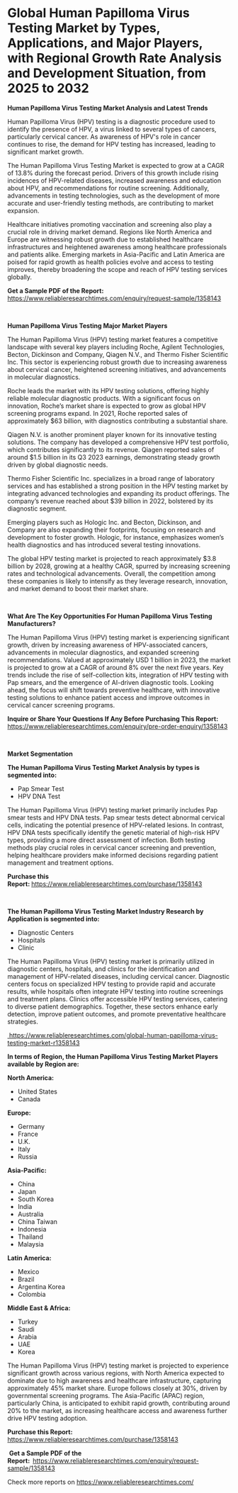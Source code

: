 <p><h1>Global Human Papilloma Virus Testing Market by Types, Applications, and Major Players, with Regional Growth Rate Analysis and Development Situation, from 2025 to 2032</h1></p><p><strong>Human Papilloma Virus Testing Market Analysis and Latest Trends</strong></p>
<p><p>Human Papilloma Virus (HPV) testing is a diagnostic procedure used to identify the presence of HPV, a virus linked to several types of cancers, particularly cervical cancer. As awareness of HPV's role in cancer continues to rise, the demand for HPV testing has increased, leading to significant market growth. </p><p>The Human Papilloma Virus Testing Market is expected to grow at a CAGR of 13.8% during the forecast period. Drivers of this growth include rising incidences of HPV-related diseases, increased awareness and education about HPV, and recommendations for routine screening. Additionally, advancements in testing technologies, such as the development of more accurate and user-friendly testing methods, are contributing to market expansion. </p><p>Healthcare initiatives promoting vaccination and screening also play a crucial role in driving market demand. Regions like North America and Europe are witnessing robust growth due to established healthcare infrastructures and heightened awareness among healthcare professionals and patients alike. Emerging markets in Asia-Pacific and Latin America are poised for rapid growth as health policies evolve and access to testing improves, thereby broadening the scope and reach of HPV testing services globally.</p></p>
<p><strong>Get a Sample PDF of the Report:&nbsp;</strong> <a href="https://www.reliableresearchtimes.com/enquiry/request-sample/1358143?utm_campaign=3040&utm_medium=2&utm_source=Github&utm_content=ia&utm_term=22032025&utm_id=human-papilloma-virus-testing">https://www.reliableresearchtimes.com/enquiry/request-sample/1358143</a></p>
<p>&nbsp;</p>
<p><strong>Human Papilloma Virus Testing Major Market Players</strong></p>
<p><p>The Human Papilloma Virus (HPV) testing market features a competitive landscape with several key players including Roche, Agilent Technologies, Becton, Dickinson and Company, Qiagen N.V., and Thermo Fisher Scientific Inc. This sector is experiencing robust growth due to increasing awareness about cervical cancer, heightened screening initiatives, and advancements in molecular diagnostics.</p><p>Roche leads the market with its HPV testing solutions, offering highly reliable molecular diagnostic products. With a significant focus on innovation, Roche’s market share is expected to grow as global HPV screening programs expand. In 2021, Roche reported sales of approximately $63 billion, with diagnostics contributing a substantial share.</p><p>Qiagen N.V. is another prominent player known for its innovative testing solutions. The company has developed a comprehensive HPV test portfolio, which contributes significantly to its revenue. Qiagen reported sales of around $1.5 billion in its Q3 2023 earnings, demonstrating steady growth driven by global diagnostic needs.</p><p>Thermo Fisher Scientific Inc. specializes in a broad range of laboratory services and has established a strong position in the HPV testing market by integrating advanced technologies and expanding its product offerings. The company’s revenue reached about $39 billion in 2022, bolstered by its diagnostic segment.</p><p>Emerging players such as Hologic Inc. and Becton, Dickinson, and Company are also expanding their footprints, focusing on research and development to foster growth. Hologic, for instance, emphasizes women’s health diagnostics and has introduced several testing innovations.</p><p>The global HPV testing market is projected to reach approximately $3.8 billion by 2028, growing at a healthy CAGR, spurred by increasing screening rates and technological advancements. Overall, the competition among these companies is likely to intensify as they leverage research, innovation, and market demand to boost their market share.</p></p>
<p>&nbsp;</p>
<p><strong>What Are The Key Opportunities For Human Papilloma Virus Testing Manufacturers?</strong></p>
<p><p>The Human Papilloma Virus (HPV) testing market is experiencing significant growth, driven by increasing awareness of HPV-associated cancers, advancements in molecular diagnostics, and expanded screening recommendations. Valued at approximately USD 1 billion in 2023, the market is projected to grow at a CAGR of around 8% over the next five years. Key trends include the rise of self-collection kits, integration of HPV testing with Pap smears, and the emergence of AI-driven diagnostic tools. Looking ahead, the focus will shift towards preventive healthcare, with innovative testing solutions to enhance patient access and improve outcomes in cervical cancer screening programs.</p></p>
<p><strong>Inquire or Share Your Questions If Any Before Purchasing This Report:</strong> <a href="https://www.reliableresearchtimes.com/enquiry/pre-order-enquiry/1358143?utm_campaign=3040&utm_medium=2&utm_source=Github&utm_content=ia&utm_term=22032025&utm_id=human-papilloma-virus-testing">https://www.reliableresearchtimes.com/enquiry/pre-order-enquiry/1358143</a></p>
<p>&nbsp;</p>
<p><strong>Market Segmentation</strong></p>
<p><strong>The Human Papilloma Virus Testing Market Analysis by types is segmented into:</strong></p>
<p><ul><li>Pap Smear Test</li><li>HPV DNA Test</li></ul></p>
<p><p>The Human Papilloma Virus (HPV) testing market primarily includes Pap smear tests and HPV DNA tests. Pap smear tests detect abnormal cervical cells, indicating the potential presence of HPV-related lesions. In contrast, HPV DNA tests specifically identify the genetic material of high-risk HPV types, providing a more direct assessment of infection. Both testing methods play crucial roles in cervical cancer screening and prevention, helping healthcare providers make informed decisions regarding patient management and treatment options.</p></p>
<p><strong>Purchase this Report:&nbsp;</strong><a href="https://www.reliableresearchtimes.com/purchase/1358143?utm_campaign=3040&utm_medium=2&utm_source=Github&utm_content=ia&utm_term=22032025&utm_id=human-papilloma-virus-testing">https://www.reliableresearchtimes.com/purchase/1358143</a></p>
<p>&nbsp;</p>
<p><strong>The Human Papilloma Virus Testing Market Industry Research by Application is segmented into:</strong></p>
<p><ul><li>Diagnostic Centers</li><li>Hospitals</li><li>Clinic</li></ul></p>
<p><p>The Human Papilloma Virus (HPV) testing market is primarily utilized in diagnostic centers, hospitals, and clinics for the identification and management of HPV-related diseases, including cervical cancer. Diagnostic centers focus on specialized HPV testing to provide rapid and accurate results, while hospitals often integrate HPV testing into routine screenings and treatment plans. Clinics offer accessible HPV testing services, catering to diverse patient demographics. Together, these sectors enhance early detection, improve patient outcomes, and promote preventative healthcare strategies.</p></p>
<p><a href="https://www.reliableresearchtimes.com/global-human-papilloma-virus-testing-market-r1358143?utm_campaign=3040&utm_medium=2&utm_source=Github&utm_content=ia&utm_term=22032025&utm_id=human-papilloma-virus-testing">&nbsp;https://www.reliableresearchtimes.com/global-human-papilloma-virus-testing-market-r1358143</a></p>
<p><strong>In terms of Region, the Human Papilloma Virus Testing Market Players available by Region are:</strong></p>
<p>
    <p> <strong> North America: </strong>
        <ul>
            <li>United States</li>
            <li>Canada</li>
        </ul>
        </p> 
    <p> <strong> Europe: </strong>
        <ul>
            <li>Germany</li>
            <li>France</li>
            <li>U.K.</li>
            <li>Italy</li>
            <li>Russia</li>
        </ul>
        </p> 
    <p> <strong> Asia-Pacific: </strong>
        <ul>
            <li>China</li>
            <li>Japan</li>
            <li>South Korea</li>
            <li>India</li>
            <li>Australia</li>
            <li>China Taiwan</li>
            <li>Indonesia</li>
            <li>Thailand</li>
            <li>Malaysia</li>
        </ul>
        </p> 
    <p> <strong> Latin America: </strong>
        <ul>
            <li>Mexico</li>
            <li>Brazil</li>
            <li>Argentina Korea</li>
            <li>Colombia</li>
        </ul>
        </p> 
    <p> <strong> Middle East & Africa: </strong>
        <ul>
            <li>Turkey</li>
            <li>Saudi</li>
            <li>Arabia</li>
            <li>UAE</li>
            <li>Korea</li>
        </ul>
    </p>
    </p>
<p><p>The Human Papilloma Virus (HPV) testing market is projected to experience significant growth across various regions, with North America expected to dominate due to high awareness and healthcare infrastructure, capturing approximately 45% market share. Europe follows closely at 30%, driven by governmental screening programs. The Asia-Pacific (APAC) region, particularly China, is anticipated to exhibit rapid growth, contributing around 20% to the market, as increasing healthcare access and awareness further drive HPV testing adoption.</p></p>
<p><strong>Purchase this Report: </strong><a href="https://www.reliableresearchtimes.com/purchase/1358143?utm_campaign=3040&utm_medium=2&utm_source=Github&utm_content=ia&utm_term=22032025&utm_id=human-papilloma-virus-testing">https://www.reliableresearchtimes.com/purchase/1358143</a></p>
<p>&nbsp;<strong>Get a Sample PDF of the Report:&nbsp;&nbsp;</strong><a href="https://www.reliableresearchtimes.com/enquiry/request-sample/1358143?utm_campaign=3040&utm_medium=2&utm_source=Github&utm_content=ia&utm_term=22032025&utm_id=human-papilloma-virus-testing">https://www.reliableresearchtimes.com/enquiry/request-sample/1358143</a></p>
<p><strong></strong></p>
<p>Check more reports on <a href="https://www.reliableresearchtimes.com/?utm_campaign=3040&utm_medium=2&utm_source=Github&utm_content=ia&utm_term=22032025&utm_id=human-papilloma-virus-testing">https://www.reliableresearchtimes.com/</a></p>